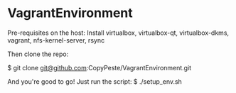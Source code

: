 # VagrantEnvironment

Pre-requisites on the host: 
Install virtualbox, virtualbox-qt, virtualbox-dkms, vagrant, nfs-kernel-server, rsync

Then clone the repo:

$ git clone git@github.com:CopyPeste/VagrantEnvironment.git

And you're good to go! Just run the script:
$ ./setup_env.sh
